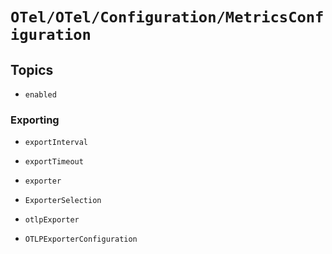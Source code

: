 # ``OTel/OTel/Configuration/MetricsConfiguration``

## Topics

- ``enabled``

### Exporting

- ``exportInterval``
- ``exportTimeout``

- ``exporter``
- ``ExporterSelection``

- ``otlpExporter``
- ``OTLPExporterConfiguration``
